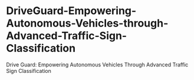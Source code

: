 # DriveGuard-Empowering-Autonomous-Vehicles-through-Advanced-Traffic-Sign-Classification

Drive Guard: Empowering Autonomous Vehicles Through Advanced Traffic Sign Classification
